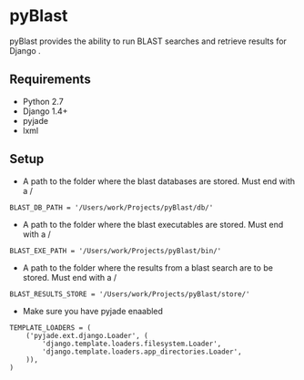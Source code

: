# pyBlast

pyBlast provides the ability to run BLAST searches and retrieve results for Django .

## Requirements

- Python 2.7
- Django 1.4+
- pyjade
- lxml

## Setup

- A path to the folder where the blast databases are stored. Must end with a /
```
BLAST_DB_PATH = '/Users/work/Projects/pyBlast/db/'
```
- A path to the folder where the blast executables are stored. Must end with a /
```   
BLAST_EXE_PATH = '/Users/work/Projects/pyBlast/bin/'
```
- A path to the folder where the results from a blast search are to be stored. Must end with a /
```
BLAST_RESULTS_STORE = '/Users/work/Projects/pyBlast/store/'
```
- Make sure you have pyjade enaabled
```
TEMPLATE_LOADERS = (
    ('pyjade.ext.django.Loader', (
        'django.template.loaders.filesystem.Loader',
        'django.template.loaders.app_directories.Loader',
    )),
)
```

